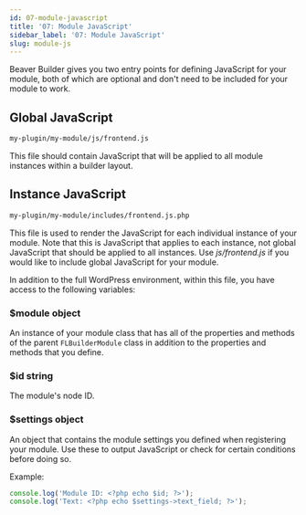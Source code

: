 ```yaml
---
id: 07-module-javascript
title: '07: Module JavaScript'
sidebar_label: '07: Module JavaScript'
slug: module-js
---
```


Beaver Builder gives you two entry points for defining JavaScript for your
module, both of which are optional and don't need to be included for your
module to work.

## Global JavaScript

```bash
my-plugin/my-module/js/frontend.js
```

This file should contain JavaScript that will be applied to all module
instances within a builder layout.

## Instance JavaScript

```bash
my-plugin/my-module/includes/frontend.js.php
```

This file is used to render the JavaScript for each individual instance of
your module. Note that this is JavaScript that applies to each instance, not
global JavaScript that should be applied to all instances. Use
_js/frontend.js_ if you would like to include global JavaScript for your
module.

In addition to the full WordPress environment, within this file, you have
access to the following variables:

### $module object

An instance of your module class that has all of the properties and methods of
the parent `FLBuilderModule` class in addition to the properties and methods
that you define.

### $id string

The module's node ID.

### $settings object

An object that contains the module settings you defined when registering your
module. Use these to output JavaScript or check for certain conditions before
doing so.

Example:

```js
console.log('Module ID: <?php echo $id; ?>');
console.log('Text: <?php echo $settings->text_field; ?>');
```
